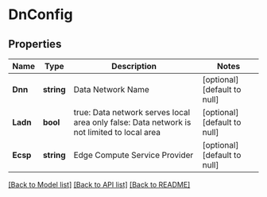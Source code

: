 # DnConfig

## Properties
Name | Type | Description | Notes
------------ | ------------- | ------------- | -------------
**Dnn** | **string** | Data Network Name | [optional] [default to null]
**Ladn** | **bool** | true: Data network serves local area only false: Data network is not limited to local area | [optional] [default to null]
**Ecsp** | **string** | Edge Compute Service Provider | [optional] [default to null]

[[Back to Model list]](../README.md#documentation-for-models) [[Back to API list]](../README.md#documentation-for-api-endpoints) [[Back to README]](../README.md)


